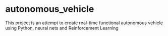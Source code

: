 # autonomous_vehicle
This project is an attempt to create real-time functional autonomous vehicle using Python, neural nets and Reinforcement Learning
